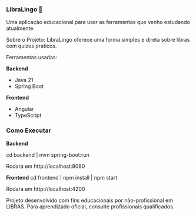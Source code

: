### ﻿LibraLingo 🤟

Uma aplicação educacional para usar as ferramentas que venho estudando atualmente.

Sobre o Projeto:
LibraLingo oferece uma forma simples e direta sobre libras com quizes praticos.

Ferramentas usadas:

**Backend**
- Java 21  
- Spring Boot


 **Frontend**
- Angular 
- TypeScript

### Como Executar

**Backend**

cd backend |
mvn spring-boot:run

Rodará em http://localhost:8080

**Frontend**
cd frontend |
npm install |
npm start

Rodará em http://localhost:4200


Projeto desenvolvido com fins educacionais por não-profissional em LIBRAS.
Para aprendizado oficial, consulte profissionais qualificados.

